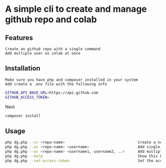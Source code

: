 # A simple cli to create and manage github repo and colab

## Features
    Create an github repo with a single command
    Add multiple user as colab at once

## Installation
    Make sure you have php and composer installed in your system
    Add create a .env file with the following info

```sh
GITHUB_API_BASE_URL=https://api.github.com
GITHUB_ACCESS_TOKEN=
```

Next

```sh
composer install
```

## Usage

```sh
php dg.php --cr <repo-name>                                 Create a new repository
php dg.php --ac <repo-name> <username>                      Add single collaborator to a repository
php dg.php --ac <repo-name> <username1, username2, ..>      Add multiple collaborator to a repository
php dg.php --help                                           Show this help message
php dg.php --set-access-token                               Set the access token
```